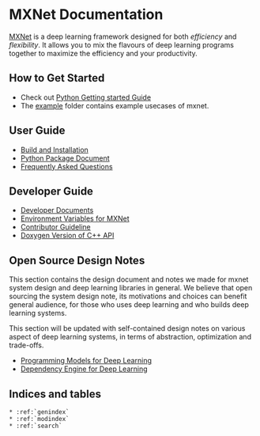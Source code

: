 MXNet Documentation
===================
[MXNet](https://github.com/dmlc/mxnet) is a deep learning framework designed for both *efficiency* and *flexibility*.
It allows you to mix the flavours of deep learning programs together to maximize the efficiency and your productivity.

How to Get Started
------------------
* Check out [Python Getting started Guide](python/tutorial.md)
* The [example](../example) folder contains example usecases of mxnet.

User Guide
----------
* [Build and Installation](build.md)
* [Python Package Document](python/index.md)
* [Frequently Asked Questions](faq.md)


Developer Guide
---------------
* [Developer Documents](developer-guide/index.md)
* [Environment Variables for MXNet](env_var.md)
* [Contributor Guideline](contribute.md)
* [Doxygen Version of C++ API](https://mxnet.readthedocs.org/en/latest/doxygen)


Open Source Design Notes
------------------------
This section contains the design document and notes we made for mxnet system design and deep learning
libraries in general. We believe that open sourcing the system design note, its motivations and choices
can benefit general audience, for those who uses deep learning and who builds deep learning systems.

This section will be updated with self-contained design notes on various aspect of deep learning systems,
in terms of abstraction, optimization and trade-offs.

* [Programming Models for Deep Learning](program_model.md)
* [Dependency Engine for Deep Learning](developer-guide/note_engine.md)

Indices and tables
------------------

```eval_rst
* :ref:`genindex`
* :ref:`modindex`
* :ref:`search`
```
